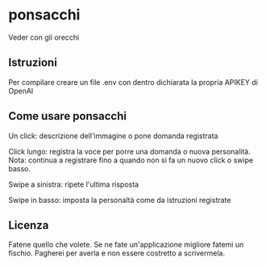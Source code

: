 # ponsacchi

Veder con gli orecchi

## Istruzioni

Per compilare creare un file .env con dentro dichiarata la propria APIKEY di OpenAI

## Come usare ponsacchi

Un click: descrizione dell'immagine o pone domanda registrata

Click lungo: registra la voce per porre una domanda o nuova personalità. Nota: continua a registrare fino a quando non si fa un nuovo click o swipe basso.

Swipe a sinistra: ripete l'ultima risposta

Swipe in basso: imposta la personaltà come da istruzioni registrate

## Licenza

Fatene quello che volete. Se ne fate un'applicazione migliore fatemi un fischio. Pagherei per averla e non essere costretto a scrivermela.